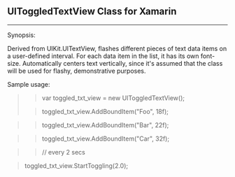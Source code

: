## **UIToggledTextView Class for Xamarin** ##
**************************************************

Synopsis:

Derived from UIKit.UITextView, flashes different pieces of text data items on a user-defined interval. For each data item in the list, it has its own font-size. Automatically centers text vertically, since it's assumed that the class will be used for flashy, demonstrative purposes.

Sample usage:
>>var toggled_txt_view = new UIToggledTextView();
>
>>toggled_txt_view.AddBoundItem("Foo", 18f);

>>toggled_txt_view.AddBoundItem("Bar", 22f);

>>toggled_txt_view.AddBoundItem("Car", 32f);

>>// every 2 secs

>toggled_txt_view.StartToggling(2.0);
